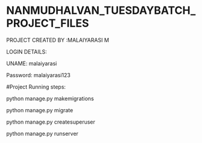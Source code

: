 # NANMUDHALVAN_TUESDAYBATCH_PROJECT_FILES

PROJECT CREATED BY :MALAIYARASI M



LOGIN DETAILS:


UNAME: malaiyarasi


Password: malaiyarasi123




#Project Running steps:

python manage.py makemigrations

python manage.py migrate

python manage.py createsuperuser

python manage.py runserver
